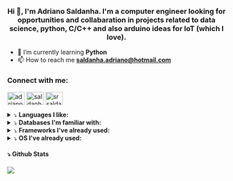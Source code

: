 <h1 align="center"><img src="https://i.imgur.com/7BRIoOW.png" alt=""></h1>
  
<h3 align="center">Hi 👋, I'm Adriano Saldanha. I'm a computer engineer looking for opportunities and collabaration in projects related to data science, python, C/C++ and also arduino ideas for IoT (which I love).</h3>

- 🌱 I’m currently learning **Python**
- 📫 How to reach me **saldanha.adriano@hotmail.com**

<h3 align="left">Connect with me:</h3>
<p align="left">
<a href="https://linkedin.com/in/adrianosaldanha" target="blank"><img align="center" src="https://raw.githubusercontent.com/rahuldkjain/github-profile-readme-generator/master/src/images/icons/Social/linked-in-alt.svg" alt="adrianosaldanha" height="30" width="40" /></a>
<a href="https://instagram.com/saldanhaz" target="blank"><img align="center" src="https://raw.githubusercontent.com/rahuldkjain/github-profile-readme-generator/master/src/images/icons/Social/instagram.svg" alt="saldanhaz" height="30" width="40" /></a>
<a href="https://twitter.com/srsaldanhaz" target="blank"><img align="center" src="https://raw.githubusercontent.com/rahuldkjain/github-profile-readme-generator/master/src/images/icons/Social/twitter.svg" alt="srsaldanhaz" height="30" width="40" /></a>
</p>

<details>
<summary>⤵️ <b>Languages I like:</b></summary>
<!--LANGUAGES-->
<p align="left"> <a href="https://www.python.org" target="_blank"> <img src="https://img.shields.io/badge/Python-FFD43B?style=for-the-badge&logo=python&logoColor=darkgreen" alt="python"/> <a href="https://pandas.pydata.org/" target="_blank"> <img src="https://img.shields.io/badge/Pandas-2C2D72?style=for-the-badge&logo=pandas&logoColor=white" alt="pandas"/> </a> <a href="https://www.cprogramming.com/" target="_blank"> <img src="https://img.shields.io/badge/C-00599C?style=for-the-badge&logo=c&logoColor=white" alt="c"/> </a> </a> <a href="https://www.java.com" target="_blank"> <img src="https://img.shields.io/badge/Java-ED8B00?style=for-the-badge&logo=java&logoColor=white" alt="java"/> <a href="https://www.w3.org/html/" target="_blank"> <img src="https://img.shields.io/badge/HTML5-E34F26?style=for-the-badge&logo=html5&logoColor=white" alt="html5"/> </a>
</details>
  
<!--DATABASES-->
<details>
<summary>⤵️ <b>Databases I'm familiar with:</b></summary>
  <a href="https://www.postgresql.org" target="_blank"> <img src="https://img.shields.io/badge/PostgreSQL-316192?style=for-the-badge&logo=postgresql&logoColor=white" alt="postgresql"/> <a href="https://www.microsoft.com/en-us/sql-server" target="_blank"> <img src="https://img.shields.io/badge/Microsoft%20SQL%20Sever-CC2927?style=for-the-badge&logo=microsoft%20sql%20server&logoColor=white" alt="mssql"/> </a> <a href="https://www.mysql.com/" target="_blank"> <img src="https://img.shields.io/badge/MySQL-00000F?style=for-the-badge&logo=mysql&logoColor=white" alt="mysql"/> </a> <a href="https://www.oracle.com/" target="_blank"> <img src="https://img.shields.io/badge/Oracle-F80000?style=for-the-badge&logo=oracle&logoColor=black" alt="oracle"/> </a>
  </details>
   
<!--FRAMEWORKS-->
  <details>
<summary>⤵️ <b>Frameworks I've already used:</b></summary>
 <a href="https://www.r-project.org/" target="_blank"> <img src="https://img.shields.io/badge/R-276DC3?style=for-the-badge&logo=r&logoColor=white" alt="R Project"/> </a> <a href="https://www.djangoproject.com/" target="_blank"> <img src="https://img.shields.io/badge/Django-092E20?style=for-the-badge&logo=django&logoColor=green" alt="django"/> </a> <a href="https://jupyter.org/" target="_blank"> <img src="https://img.shields.io/badge/Jupyter-F37626.svg?&style=for-the-badge&logo=Jupyter&logoColor=white" alt="jupyter"/> </a> <a href="https://www.jetbrains.com/pycharm/" target="_blank"> <img src="https://img.shields.io/badge/pycharm-143?style=for-the-badge&logo=pycharm&logoColor=black&color=black&labelColor=green" alt="pycharm"> </a> <a href="https://www.arduino.cc/" target="_blank"> <img src="https://img.shields.io/badge/Arduino_IDE-00979D?style=for-the-badge&logo=arduino&logoColor=white" alt="arduino"/> </a> </a> <a href="https://postman.com" target="_blank"> <img src="https://img.shields.io/badge/Postman-FF6C37?style=for-the-badge&logo=Postman&logoColor=white" alt="postman"/> <a href="https://powerbi.microsoft.com/pt-br/" target="_blank"> <img src="https://img.shields.io/badge/PowerBI-F2C811?style=for-the-badge&logo=Power%20BI&logoColor=white" alt="powerbi"> </a> </a> <a href="https://git-scm.com/" target="_blank"> <img src="https://img.shields.io/badge/Git-F05032?style=for-the-badge&logo=git&logoColor=white" alt="git"/> </a> 
  </details>
  
<!-- OS-->
   <details>
<summary>⤵️ <b>OS I've already used:</b></summary>
<a href="https://www.microsoft.com/windows/" target="_blank"> <img src="https://img.shields.io/badge/Windows-0078D6?style=for-the-badge&logo=windows&logoColor=white" alt="windows"/> </a> <a href="https://www.linux.org/" target="_blank"> <img src="https://img.shields.io/badge/Linux-FCC624?style=for-the-badge&logo=linux&logoColor=black" alt="linux"/> </a> </a> <a href="https://developer.android.com" target="_blank"> <img src="https://img.shields.io/badge/Android-3DDC84?style=for-the-badge&logo=android&logoColor=white" alt="android"/> </a></p>
 </details>
 
 <!-- STATS-->
<h4>⤵️ Github Stats<h4>
  
  <img align="left" src="https://github-readme-stats-saldanhadriano.vercel.app/api/top-langs?username=saldanhadriano&repo=github-readme-stats&layout=compact&theme=highcontrast&langs_count=10" />
